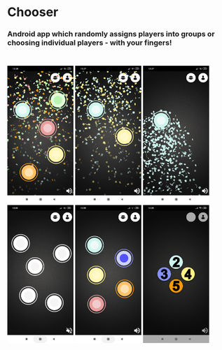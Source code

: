 # Chooser
<h3> Android app which randomly assigns players into groups or choosing individual players - with your fingers! <h3/>
  <br/>
<img src="Images/Screenshot_2020-10-23-13-26-59-787_com.example.myapp10.jpg" width="30%">
<img src="Images/Screenshot_2020-10-23-13-27-20-369_com.example.myapp10.jpg" width="30%"> 
<img src="Images/Screenshot_2020-10-23-13-27-47-303_com.example.myapp10.jpg" width="30%">
  <br/>
<img src="Images/Screenshot_2020-10-23-13-38-01-644_com.example.myapp10.jpg" width="30%">
<img src="Images/Screenshot_2020-10-23-13-35-40-403_com.example.myapp10.jpg" width="30%"> 
<img src="Images/Screenshot_2020-10-23-13-25-38-797_com.example.myapp10.jpg" width="30%">
